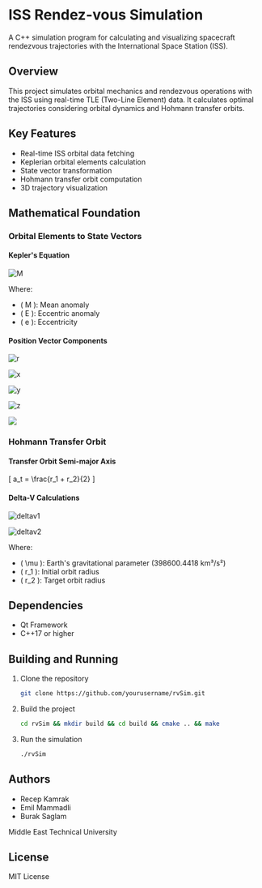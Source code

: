 # ISS Rendez-vous Simulation

A C++ simulation program for calculating and visualizing spacecraft rendezvous trajectories with the International Space Station (ISS).

## Overview

This project simulates orbital mechanics and rendezvous operations with the ISS using real-time TLE (Two-Line Element) data. It calculates optimal trajectories considering orbital dynamics and Hohmann transfer orbits.

## Key Features

- Real-time ISS orbital data fetching
- Keplerian orbital elements calculation
- State vector transformation
- Hohmann transfer orbit computation
- 3D trajectory visualization

## Mathematical Foundation

### Orbital Elements to State Vectors

#### Kepler's Equation

![M](https://latex2image-output.s3.amazonaws.com/img-HEHkVtHt3UGF.png)

Where:
- \( M \): Mean anomaly
- \( E \): Eccentric anomaly
- \( e \): Eccentricity

#### Position Vector Components

![r](https://latex2image-output.s3.amazonaws.com/img-JrYh1ZpNPEJC.png)

![x](https://latex2image-output.s3.amazonaws.com/img-W1fvE6FTHGqQ.png)

![y](https://latex2image-output.s3.amazonaws.com/img-8REnkESaeJJ4.png)

![z](https://latex2image-output.s3.amazonaws.com/img-WkY2CAs4wdRW.png)

![](https://latex2image-output.s3.amazonaws.com/img-H96YWS2dm1kA.png)

### Hohmann Transfer Orbit

#### Transfer Orbit Semi-major Axis

\[ a_t = \frac{r_1 + r_2}{2} \]

#### Delta-V Calculations

![deltav1](https://latex2image-output.s3.amazonaws.com/img-ynZYkntx4pbh.png)

![deltav2](https://latex2image-output.s3.amazonaws.com/img-pQmWNEuJ6mUX.png)

Where:
- \( \mu \): Earth's gravitational parameter (398600.4418 km³/s²)
- \( r_1 \): Initial orbit radius
- \( r_2 \): Target orbit radius

## Dependencies

- Qt Framework
- C++17 or higher

## Building and Running

1. Clone the repository
    ```bash
    git clone https://github.com/yourusername/rvSim.git
    ```

2. Build the project
    ```bash
    cd rvSim && mkdir build && cd build && cmake .. && make
    ```

3. Run the simulation
    ```bash
    ./rvSim
    ```

## Authors

- Recep Kamrak
- Emil Mammadli
- Burak Saglam

Middle East Technical University

## License

MIT License

